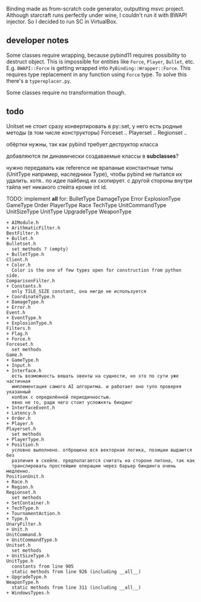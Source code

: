 Binding made as from-scratch code generator, outputting msvc project.
Although starcraft runs perfectly under wine, I couldn't run it with BWAPI injector.
So I decided to run SC in VirtualBox.

## developer notes

Some classes require wrapping, because pybind11 requires possibility to destruct object.
This is impossible for entities like `Force`, `Player`, `Bullet`, etc.
E.g. `BWAPI::Force` is getting wrapped into `PyBinding::Wrapper::Force`.
This requires type replacement in any function using `Force` type.
To solve this there's a `typereplacer.py`.

Some classes require no transformation though.

## todo

Unitset не стоит сразу конвертировать в py::set, у него есть родные методы (в том числе конструкторы)
Forceset ..
Playerset ..
Regionset ..

обёртки нужны, так как pybind требует деструктор класса

добавляются ли динамически создаваемые классы в __subclasses__?

нужно передавать как reference не врапаные константные типы (UnitType например, наследники Type), чтобы
pybind не пытался их удалить.
хотя.. по идее пайбинд их скопирует. с другой стороны внутри тайпа нет никакого стейта кроме int id.

TODO: implement __all__ for:
BulletType
DamageType
Error
ExplosionType
GameType
Order
PlayerType
Race
TechType
UnitCommandType
UnitSizeType
UnitType
UpgradeType
WeaponType

```
+ AIModule.h
+ ArithmaticFilter.h
BestFilter.h
+ Bullet.h
Bulletset.h
  set methods ? (empty)
+ BulletType.h
Client.h
+ Color.h
  Color is the one of few types open for construction from python side.
ComparisonFilter.h
+ Constants.h
  only TILE_SIZE constant, она нигде не используется
+ CoordinateType.h
+ DamageType.h
+ Error.h
Event.h
+ EventType.h
+ ExplosionType.h
Filters.h
+ Flag.h
+ Force.h
Forceset.h
  set methods
Game.h
+ GameType.h
+ Input.h
+ Interface.h
  есть возможность вешать эвенты на сущности, но это по сути уже частичная
  имплементация самого AI алгоритма. и работает оно тупо проверяя указанный
  колбэк с определённой периодичностью.
  явно не то, ради чего стоит усложнять биндинг
+ InterfaceEvent.h
+ Latency.h
+ Order.h
+ Player.h
Playerset.h
  set methods
+ PlayerType.h
+ Position.h
  условно выполнено. отброшена вся векторная логика, позиции выдаются без
  различия в скейле. предполагается считать на стороне питона, так как
  транслировать простейшие операции через барьер биндинга очень медленно.
PositionUnit.h
+ Race.h
+ Region.h
Regionset.h
  set methods
+ SetContainer.h
+ TechType.h
+ TournamentAction.h
+ Type.h
UnaryFilter.h
+ Unit.h
UnitCommand.h
+ UnitCommandType.h
Unitset.h
  set methods
+ UnitSizeType.h
UnitType.h
  constants from line 905
  static methods from line 926 (including __all__)
+ UpgradeType.h
WeaponType.h
  static methods from line 311 (including __all__)
+ WindowsTypes.h
```
